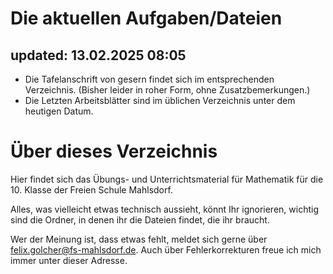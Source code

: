 # Die aktuellen Aufgaben/Dateien 
## updated: 13.02.2025 08:05

* Die Tafelanschrift von gesern findet sich im entsprechenden Verzeichnis. (Bisher leider in roher Form, ohne Zusatzbemerkungen.)
* Die Letzten Arbeitsblätter sind im üblichen Verzeichnis unter dem heutigen Datum.

# Über dieses Verzeichnis

Hier findet sich das Übungs- und Unterrichtsmaterial für Mathematik für die 10. Klasse der Freien Schule Mahlsdorf.

Alles, was vielleicht etwas technisch aussieht, könnt Ihr ignorieren, wichtig sind die Ordner, in denen ihr die Dateien findet, die ihr braucht.

Wer der Meinung ist, dass etwas fehlt, meldet sich gerne über [felix.golcher@fs-mahlsdorf.de](mailto:felix.golcher@fs-mahlsdorf.de). Auch über Fehlerkorrekturen freue ich mich immer unter dieser Adresse.
